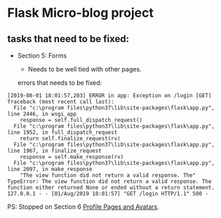 # Flask Micro-blog project

## tasks that need to be fixed:

- Section 5: Forms
  - Needs to be well tied with other pages.
  
  errors that needs to be fixed:
  

```
[2019-08-01 18:01:57,203] ERROR in app: Exception on /login [GET]
Traceback (most recent call last):
  File "c:\program files\python37\lib\site-packages\flask\app.py", line 2446, in wsgi_app
    response = self.full_dispatch_request()
  File "c:\program files\python37\lib\site-packages\flask\app.py", line 1952, in full_dispatch_request
    return self.finalize_request(rv)
  File "c:\program files\python37\lib\site-packages\flask\app.py", line 1967, in finalize_request
    response = self.make_response(rv)
  File "c:\program files\python37\lib\site-packages\flask\app.py", line 2097, in make_response
    "The view function did not return a valid response. The"
TypeError: The view function did not return a valid response. The function either returned None or ended without a return statement.
127.0.0.1 - - [01/Aug/2019 18:01:57] "GET /login HTTP/1.1" 500 -
```

PS: Stopped on Section 6 [Profile Pages and Avatars](https://blog.miguelgrinberg.com/post/the-flask-mega-tutorial-part-vi-profile-page-and-avatars).
  